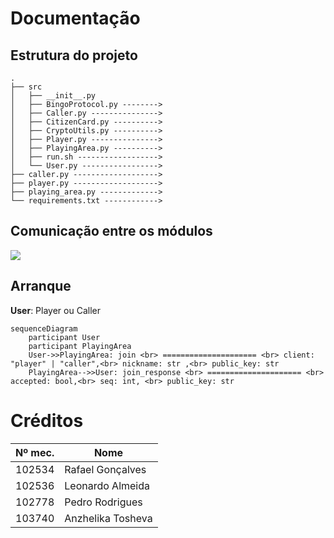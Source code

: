 # Documentação
## Estrutura do projeto
```
.
├── src
│   ├── __init__.py
│   ├── BingoProtocol.py -------->
│   ├── Caller.py --------------->
│   ├── CitizenCard.py ---------->
│   ├── CryptoUtils.py ---------->
│   ├── Player.py --------------->
│   ├── PlayingArea.py ---------->
│   ├── run.sh ------------------>
│   └── User.py ----------------->
├── caller.py ------------------->
├── player.py ------------------->
├── playing_area.py ------------->
└── requirements.txt ------------>
```

## Comunicação entre os módulos
![](img_link)

## Arranque
**User**: Player ou Caller
```mermaid
sequenceDiagram
    participant User
    participant PlayingArea
    User->>PlayingArea: join <br> ===================== <br> client: "player" | "caller",<br> nickname: str ,<br> public_key: str 
    PlayingArea-->>User: join_response <br> ===================== <br> accepted: bool,<br> seq: int, <br> public_key: str
```



# Créditos
| Nº mec. | Nome |
|--|--|
| 102534 | Rafael Gonçalves |
| 102536 | Leonardo Almeida |
| 102778 | Pedro Rodrigues |
| 103740 | Anzhelika Tosheva |
